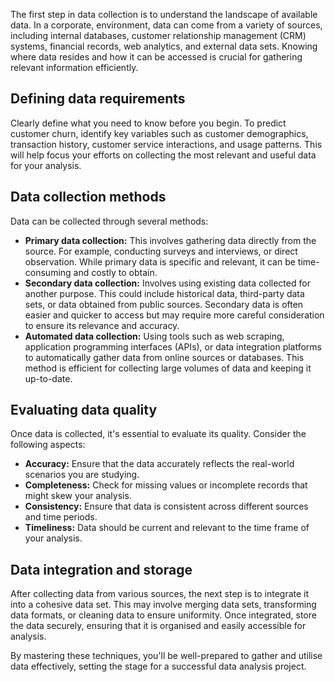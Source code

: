 The first step in data collection is to understand the landscape of available data. In a corporate, environment, data can come from a variety of sources, including internal databases, customer relationship management (CRM) systems, financial records, web analytics, and external data sets. Knowing where data resides and how it can be accessed is crucial for gathering relevant information efficiently.
## Defining data requirements
Clearly define what you need to know before you begin. To predict customer churn, identify key variables such as customer demographics, transaction history, customer service interactions, and usage patterns. This will help focus your efforts on collecting the most relevant and useful data for your analysis.
## Data collection methods
Data can be collected through several methods:
- **Primary data collection:** This involves gathering data directly from the source. For example, conducting surveys and interviews, or direct observation. While primary data is specific and relevant, it can be time-consuming and costly to obtain.
- **Secondary data collection:** Involves using existing data collected for another purpose. This could include historical data, third-party data sets, or data obtained from public sources. Secondary data is often easier and quicker to access but may require more careful consideration to ensure its relevance and accuracy.
- **Automated data collection:** Using tools such as web scraping, application programming interfaces (APIs), or data integration platforms to automatically gather data from online sources or databases. This method is efficient for collecting large volumes of data and keeping it up-to-date.
## Evaluating data quality
Once data is collected, it's essential to evaluate its quality. Consider the following aspects:
- **Accuracy:** Ensure that the data accurately reflects the real-world scenarios you are studying.
- **Completeness:** Check for missing values or incomplete records that might skew your analysis.
- **Consistency:** Ensure that data is consistent across different sources and time periods.
- **Timeliness:** Data should be current and relevant to the time frame of your analysis.
## Data integration and storage
After collecting data from various sources, the next step is to integrate it into a cohesive data set. This may involve merging data sets, transforming data formats, or cleaning data to ensure uniformity. Once integrated, store the data securely, ensuring that it is organised and easily accessible for analysis.

By mastering these techniques, you'll be well-prepared to gather and utilise data effectively, setting the stage for a successful data analysis project.